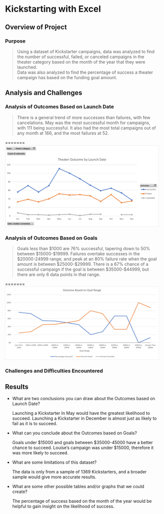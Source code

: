 # Kickstarting with Excel

## Overview of Project

### Purpose

>   Using a dataset of Kickstarter campaigns, data was analyzed to find the
>   number of successful, failed, or canceled campaigns in the theater category
>   based on the month of the year that they were launched.  
>   Data was also analyzed to find the percentage of success a theater campaign
>   has based on the funding goal amount.

## Analysis and Challenges

### Analysis of Outcomes Based on Launch Date

>   There is a general trend of more successes than failures, with few
>   cancelations. May was the most successful month for campaigns, with 111
>   being successful. It also had the most total campaigns out of any month at
>   166, and the most failures at 52.


=======
![Outcome vs Launch chart](https://github.com/Hojo0210/Kickstarter-Analysis/blob/main/Theater_Outcomes_vs_Launch.png)

### Analysis of Outcomes Based on Goals

>   Goals less than \$1000 are 76% successful, tapering down to 50% between
>   \$15000-\$19999. Failures overtake successes in the \$20000-24999 range, and
>   peak at an 80% failure rate when the goal amount is between \$25000-\$29999.
>   There is a 67% chance of a successful campaign if the goal is between
>   \$35000-\$44999, but there are only 6 data points in that range.

=======
![Outcome vs Goals Chart](https://github.com/Hojo0210/Kickstarter-Analysis/blob/main/Outcomes_vs_Goals.png)

### Challenges and Difficulties Encountered

## Results

-   What are two conclusions you can draw about the Outcomes based on Launch
    Date?

    Launching a Kickstarter In May would have the greatest likelihood to
    succeed. Launching a Kickstarter in December is almost just as likely to
    fail as it is to succeed.

-   What can you conclude about the Outcomes based on Goals?

    Goals under \$15000 and goals between \$35000-45000 have a better chance to
    succeed. Louise’s campaign was under \$15000, therefore it was more likely
    to succeed.

-   What are some limitations of this dataset?

    The data is only from a sample of 1369 Kickstarters, and a broader sample
    would give more accurate results.

-   What are some other possible tables and/or graphs that we could create?

    The percentage of success based on the month of the year would be helpful to
    gain insight on the likelihood of success.

# 
